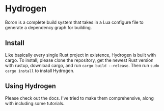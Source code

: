 # Hydrogen
Boron is a complete build system that takes in a Lua configure file to generate a dependency graph for building.

## Install
Like basically every single Rust project in existence, Hydrogen is built with cargo. To install, please clone the repository, get the newest Rust version with rustup, download cargo, and run `cargo build --release`. Then run `sudo cargo install` to install Hydrogen.

## Using Hydrogen
Please check out the docs. I've tried to make them comprehensive, along with including some tutorials.
